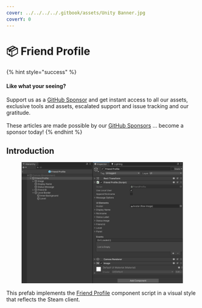 ```yaml
---
cover: ../../../../.gitbook/assets/Unity Banner.jpg
coverY: 0
---
```


# 📦 Friend Profile

{% hint style="success" %}
#### Like what your seeing?

Support us as a [GitHub Sponsor](../../../../become-a-sponsor/) and get instant access to all our assets, exclusive tools and assets, escalated support and issue tracking and our gratitude.\
\
These articles are made possible by our [GitHub Sponsors](../../../../become-a-sponsor/) ... become a sponsor today!
{% endhint %}

## &#x20;Introduction

<figure><img src="../../../../.gitbook/assets/image (5) (1) (4) (1).png" alt=""><figcaption></figcaption></figure>

This prefab implements the [Friend Profile](../ui-components/friend-profile/) component script in a visual style that reflects the Steam client.
